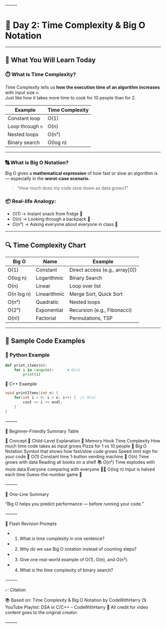 ⸻

# 📘 Day 2: Time Complexity & Big O Notation

---

## 📌 What You Will Learn Today

### ⏱️ What is Time Complexity?

Time Complexity tells us **how the execution time of an algorithm increases** with input size `n`.  
Just like how it takes more time to cook for 10 people than for 2.

| Example             | Time Complexity |
|---------------------|-----------------|
| Constant loop       | O(1)            |
| Loop through `n`    | O(n)            |
| Nested loops        | O(n²)           |
| Binary search       | O(log n)        |

---

### 🔠 What is Big O Notation?

Big O gives a **mathematical expression** of how fast or slow an algorithm is — especially in the **worst-case scenario**.

> “How much does my code slow down as data grows?”

### 📦 Real-life Analogy:

- O(1) → Instant snack from fridge 🍫  
- O(n) → Looking through a backpack 🎒  
- O(n²) → Asking everyone about everyone in class 👥

---

## 🔍 Time Complexity Chart

| Big O      | Name         | Example                       |
|------------|--------------|-------------------------------|
| O(1)       | Constant      | Direct access (e.g., array[0]) |
| O(log n)   | Logarithmic   | Binary Search                 |
| O(n)       | Linear        | Loop over list                |
| O(n log n) | Linearithmic  | Merge Sort, Quick Sort        |
| O(n²)      | Quadratic     | Nested loops                  |
| O(2ⁿ)      | Exponential   | Recursion (e.g., Fibonacci)   |
| O(n!)      | Factorial     | Permutations, TSP             |

---

## 🧪 Sample Code Examples

### 🐍 Python Example

```python
def print_items(n):
    for i in range(n):      # O(n)
        print(i)
```
🔎 C++ Example

```cpp
void printItems(int n) {
    for(int i = 0; i < n; i++) {  // O(n)
        cout << i << endl;
    }
}
```

⸻

🧒 Beginner-Friendly Summary Table

📌 Concept	👶 Child-Level Explanation	🧠 Memory Hook
Time Complexity	How much time code takes as input grows	Pizza for 1 vs 10 people 🍕
Big O Notation	Symbol that shows how fast/slow code grows	Speed limit sign for your code 🚦
O(1)	Constant time	1-button vending machine 🥤
O(n)	Time grows with data	Reading all books on a shelf 📚
O(n²)	Time explodes with more data	Everyone comparing with everyone 👬👭
O(log n)	Input is halved each time	Guess-the-number game 🎯


⸻

💬 One-Line Summary

“Big O helps you predict performance — before running your code.”

⸻

🔁 Flash Revision Prompts
-	1.	What is time complexity in one sentence?
-	2.	Why do we use Big O notation instead of counting steps?
-	3.	Give one real-world example of O(1), O(n), and O(n²).
-	4.	What is the time complexity of binary search?

⸻

✅ Citation

📚 Based on: Time Complexity & Big O Notation by CodeWithHarry
📺 YouTube Playlist: DSA in C/C++ – CodeWithHarry
🧠 All credit for video content goes to the original creator.

⸻
